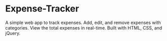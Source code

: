# Expense-Tracker
A simple web app to track expenses. Add, edit, and remove expenses with categories. View the total expenses in real-time. Built with HTML, CSS, and jQuery.
